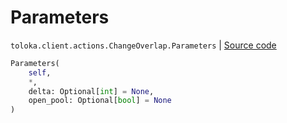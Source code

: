 # Parameters
`toloka.client.actions.ChangeOverlap.Parameters` | [Source code](https://github.com/Toloka/toloka-kit/blob/v1.2.2/src/client/actions.py#L166)

```python
Parameters(
    self,
    *,
    delta: Optional[int] = None,
    open_pool: Optional[bool] = None
)
```

